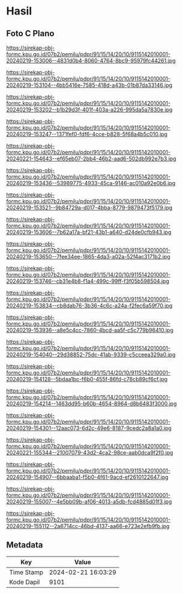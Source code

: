 # Hasil

## Foto C Plano

https://sirekap-obj-formc.kpu.go.id/07b2/pemilu/pdpr/91/15/14/20/10/9115142010001-20240219-153006--4831d0b4-8060-4764-8bc9-95979fc44261.jpg

https://sirekap-obj-formc.kpu.go.id/07b2/pemilu/pdpr/91/15/14/20/10/9115142010001-20240219-153104--4bb5416e-7585-418d-a43b-01b87da33146.jpg

https://sirekap-obj-formc.kpu.go.id/07b2/pemilu/pdpr/91/15/14/20/10/9115142010001-20240219-153202--b1b29d3f-401f-403a-a226-995da5a7830e.jpg

https://sirekap-obj-formc.kpu.go.id/07b2/pemilu/pdpr/91/15/14/20/10/9115142010001-20240219-153247--1371fef0-fdf6-4cce-b828-5f68a4b5c010.jpg

https://sirekap-obj-formc.kpu.go.id/07b2/pemilu/pdpr/91/15/14/20/10/9115142010001-20240221-154643--ef65eb07-2bb4-46b2-aad6-502db992e7b3.jpg

https://sirekap-obj-formc.kpu.go.id/07b2/pemilu/pdpr/91/15/14/20/10/9115142010001-20240219-153436--53989775-4933-45ca-9146-ac010a92e0b6.jpg

https://sirekap-obj-formc.kpu.go.id/07b2/pemilu/pdpr/91/15/14/20/10/9115142010001-20240219-153521--9b84729a-d017-4bba-8779-9879473f5179.jpg

https://sirekap-obj-formc.kpu.go.id/07b2/pemilu/pdpr/91/15/14/20/10/9115142010001-20240219-153606--7b62a17a-bf21-43b1-a640-d24de0cfb943.jpg

https://sirekap-obj-formc.kpu.go.id/07b2/pemilu/pdpr/91/15/14/20/10/9115142010001-20240219-153650--7fee34ee-1865-4da3-a02a-52f4ac3171b2.jpg

https://sirekap-obj-formc.kpu.go.id/07b2/pemilu/pdpr/91/15/14/20/10/9115142010001-20240219-153746--cb31e4b8-f1a4-499c-99ff-f3f05b598504.jpg

https://sirekap-obj-formc.kpu.go.id/07b2/pemilu/pdpr/91/15/14/20/10/9115142010001-20240219-153834--cb8dab76-3b36-4c6c-a24a-f2fec6a59f70.jpg

https://sirekap-obj-formc.kpu.go.id/07b2/pemilu/pdpr/91/15/14/20/10/9115142010001-20240219-153936--a8e5c4cc-7860-4bcd-aa5f-c5c779b96410.jpg

https://sirekap-obj-formc.kpu.go.id/07b2/pemilu/pdpr/91/15/14/20/10/9115142010001-20240219-154040--29d38852-75dc-41ab-9339-c5cceea329a0.jpg

https://sirekap-obj-formc.kpu.go.id/07b2/pemilu/pdpr/91/15/14/20/10/9115142010001-20240219-154128--5bdaa1bc-f6b0-455f-86fd-c78cb89cf6cf.jpg

https://sirekap-obj-formc.kpu.go.id/07b2/pemilu/pdpr/91/15/14/20/10/9115142010001-20240219-154214--1463dd95-b60b-4654-8964-d8b6483f3000.jpg

https://sirekap-obj-formc.kpu.go.id/07b2/pemilu/pdpr/91/15/14/20/10/9115142010001-20240219-154301--12aac073-6d2c-49e6-8187-9cedc2a8a1a0.jpg

https://sirekap-obj-formc.kpu.go.id/07b2/pemilu/pdpr/91/15/14/20/10/9115142010001-20240221-155344--21007079-43d2-4ca2-98ce-aab0dca9f2f0.jpg

https://sirekap-obj-formc.kpu.go.id/07b2/pemilu/pdpr/91/15/14/20/10/9115142010001-20240219-154907--6bbaaba1-f5b0-4f61-9acd-ef2610122647.jpg

https://sirekap-obj-formc.kpu.go.id/07b2/pemilu/pdpr/91/15/14/20/10/9115142010001-20240219-155007--4e5bb09b-af06-4013-a5db-fcd4885d01f3.jpg

https://sirekap-obj-formc.kpu.go.id/07b2/pemilu/pdpr/91/15/14/20/10/9115142010001-20240219-155112--2a6714cc-46bd-4137-aa66-e723e2efb9fb.jpg


## Metadata

| Key        | Value               |
| ---------- | ------------------- |
| Time Stamp | 2024-02-21 16:03:29 |
| Kode Dapil | 9101                |



